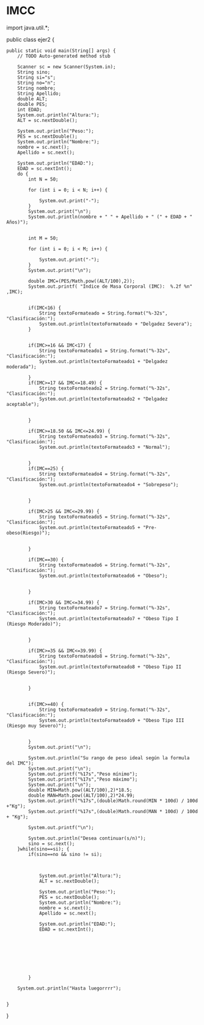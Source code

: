 # IMCC

import java.util.*;

public class ejer2 {

	public static void main(String[] args) {
		// TODO Auto-generated method stub

		Scanner sc = new Scanner(System.in);
		String sino;
		String si="s";
		String no="n";
		String nombre;
		String Apellido;
		double ALT;
		double PES;
		int EDAD;
		System.out.println("Altura:");
		ALT = sc.nextDouble();

		System.out.println("Peso:");
		PES = sc.nextDouble();
		System.out.println("Nombre:");
		nombre = sc.next();
		Apellido = sc.next();

		System.out.println("EDAD:");
		EDAD = sc.nextInt();
		do {
			int N = 50;

			for (int i = 0; i < N; i++) {

				System.out.print("-");
			}
			System.out.print("\n");
			System.out.println(nombre + " " + Apellido + " (" + EDAD + " Años)");


			int M = 50;

			for (int i = 0; i < M; i++) {

				System.out.print("-");
			}
			System.out.print("\n");

			double IMC=(PES/Math.pow((ALT/100),2));
			System.out.printf( "Índice de Masa Corporal (IMC):  %.2f %n" ,IMC);


			if(IMC<16) {
				String textoFormateado = String.format("%-32s", "Clasificación:");        
				System.out.println(textoFormateado + "Delgadez Severa");
			}	


			if(IMC>=16 && IMC<17) {
				String textoFormateado1 = String.format("%-32s", "Clasificación:");        
				System.out.println(textoFormateado1 + "Delgadez moderada");

			}
			if(IMC>=17 && IMC<=18.49) {
				String textoFormateado2 = String.format("%-32s", "Clasificación:");        
				System.out.println(textoFormateado2 + "Delgadez aceptable");


			}

			if(IMC>=18.50 && IMC<=24.99) {
				String textoFormateado3 = String.format("%-32s", "Clasificación:");        
				System.out.println(textoFormateado3 + "Normal");


			}
			if(IMC==25) {
				String textoFormateado4 = String.format("%-32s", "Clasificación:");        
				System.out.println(textoFormateado4 + "Sobrepeso");


			}

			if(IMC>25 && IMC<=29.99) {
				String textoFormateado5 = String.format("%-32s", "Clasificación:");        
				System.out.println(textoFormateado5 + "Pre-obeso(Riesgo)");


			}

			if(IMC==30) {
				String textoFormateado6 = String.format("%-32s", "Clasificación:");        
				System.out.println(textoFormateado6 + "Obeso");


			}

			if(IMC>30 && IMC<=34.99) {
				String textoFormateado7 = String.format("%-32s", "Clasificación:");        
				System.out.println(textoFormateado7 + "Obeso Tipo I (Riesgo Moderado)");


			}

			if(IMC>=35 && IMC<=39.99) {
				String textoFormateado8 = String.format("%-32s", "Clasificación:");        
				System.out.println(textoFormateado8 + "Obeso Tipo II (Riesgo Severo)");


			}


			if(IMC>=40) {
				String textoFormateado9 = String.format("%-32s", "Clasificación:");        
				System.out.println(textoFormateado9 + "Obeso Tipo III (Riesgo muy Severo)");


			}
			System.out.print("\n");

			System.out.println("Su rango de peso ideal según la formula del IMC");
			System.out.print("\n");
			System.out.printf("%17s","Peso mínimo");
			System.out.printf("%17s","Peso máximo");
			System.out.print("\n");
			double MIN=Math.pow((ALT/100),2)*18.5;
			double MAN=Math.pow((ALT/100),2)*24.99;
			System.out.printf("%17s",(double)Math.round(MIN * 100d) / 100d +"Kg");
			System.out.printf("%17s",(double)Math.round(MAN * 100d) / 100d + "Kg");

			System.out.printf("\n");

			System.out.println("Desea continuar(s/n)");
			sino = sc.next();
		}while(sino==si); {
			if(sino==no && sino != si); 

			

				System.out.println("Altura:");
				ALT = sc.nextDouble();

				System.out.println("Peso:");
				PES = sc.nextDouble();
				System.out.println("Nombre:");
				nombre = sc.next();
				Apellido = sc.next();

				System.out.println("EDAD:");
				EDAD = sc.nextInt();

			
					

			
			
			
			
			}

		System.out.println("Hasta luegorrrr");


	}

}
